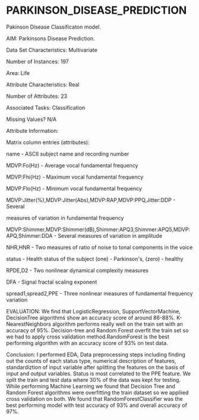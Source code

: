 # PARKINSON_DISEASE_PREDICTION
Pakinson Disease Classificaton model.

AIM: Parkinsons Disease Prediction.

Data Set Characteristics: Multivariate

Number of Instances: 197

Area: Life

Attribute Characteristics: Real

Number of Attributes: 23

Associated Tasks: Classification

Missing Values? N/A

Attribute Information:

Matrix column entries (attributes):

name - ASCII subject name and recording number

MDVP:Fo(Hz) - Average vocal fundamental frequency

MDVP:Fhi(Hz) - Maximum vocal fundamental frequency

MDVP:Flo(Hz) - Minimum vocal fundamental frequency

MDVP:Jitter(%),MDVP:Jitter(Abs),MDVP:RAP,MDVP:PPQ,Jitter:DDP - Several 

measures of variation in fundamental frequency

MDVP:Shimmer,MDVP:Shimmer(dB),Shimmer:APQ3,Shimmer:APQ5,MDVP:APQ,Shimmer:DDA - Several measures of variation in amplitude

NHR,HNR - Two measures of ratio of noise to tonal components in the voice

status - Health status of the subject (one) - Parkinson's, (zero) - healthy

RPDE,D2 - Two nonlinear dynamical complexity measures

DFA - Signal fractal scaling exponent

spread1,spread2,PPE - Three nonlinear measures of fundamental frequency variation 

EVALUATION:
We find that LogisticRegression, SupportVectorMachine, DecisionTree algorithms show an accuracy score of around 86-88%. K-NearestNeighbors algorithm performs really well on the train set with an accuracy of 95%.
Decision-tree and Random Forest overfit the train set so we had to apply cross validation method.RandomForest is the best performing algorithm with an accuracy score of 93% on test data.

Conclusion:
I performed EDA, Data preprocessing steps including finding out the counts of each status type, numerical description of features, standardiztion of input variable after splitting the features on the basis of input and output variables. Status is most correlated to the PPE feature. We split the train and test data where 30% of the data was kept for testing. While performing Machine Learning we found that Decision Tree and Random Forest algorithms were overfitting the train dataset so we appliied cross validation on both. We found that RandomForestClassifier was the best performing model with test accuracy of 93% and overall accuracy of 97%.



